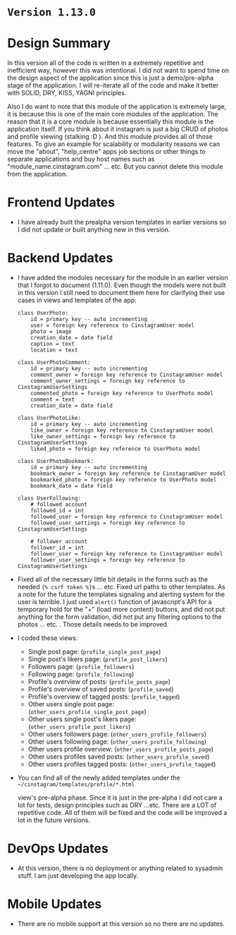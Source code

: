 # `Version 1.13.0`

# Design Summary

In this version all of the code is written in a extremely repetitive and inefficient way, however this was intentional. I did not want to spend time on the design aspect of the application since this is just a demo/pre-alpha stage of the application. I will re-iterate all of the code and make it better with SOLID, DRY, KISS, YAGNI principles.

Also I do want to note that this module of the application is extremely large, it is because this is one of the main core modules of the application. The reason that it is a core module is because essentially this module is the application itself. If you think about it instagram is just a big CRUD of photos and profile viewing (stalking :D ). And this module provides all of those features. To give an example for scalability or modularity reasons we can move the "about", "help_centre" apps job sections or other things to separate applications and buy host names such as "module_name.cinstagram.com" ... etc. But you cannot delete this module from the application.


# Frontend Updates

- I have already built the prealpha version templates in earlier versions so I did not update or built anything new in this version.

# Backend Updates

- I have added the modules necessary for the module in an earlier version that I forgot to document (1.11.0). Even though the models were not built in this version I still need to document them here for clarifying their use cases in views and templates of the app:
  ```
  class UserPhoto:
      id = primary key -- auto incrementing
      user = foreign key reference to CinstagramUser model
      photo = image
      creation_date = date field
      caption = text
      location = text

  class UserPhotoComment:
      id = primary key -- auto incrementing
      comment_owner = foreign key reference to CinstagramUser model
      comment_owner_settings = foreign key reference to CinstagramUserSettings
      commented_photo = foreign key reference to UserPhoto model
      comment = text
      creation_date = date field

  class UserPhotoLike:
      id = primary key -- auto incrementing
      like_owner = foreign key reference to CinstagramUser model
      like_owner_settings = foreign key reference to CinstagramUserSettings
      liked_photo = foreign key reference to UserPhoto model

  class UserPhotoBookmark:
      id = primary key -- auto incrementing
      bookmark_owner = foreign key reference to CinstagramUser model
      bookmarked_photo = foreign key reference to UserPhoto model
      bookmark_date = date field

  class UserFollowing:
      # followed account
      followed_id = int
      followed_user = foreign key reference to CinstagramUser model
      followed_user_settings = foreign key reference to CinstagramUserSettings

      # follower account
      follower_id = int
      follower_user = foreign key reference to CinstagramUser model
      follower_user_settings = foreign key reference to CinstagramUserSettings

  ```

- Fixed all of the necessary little bit details in the forms such as the needed `{% csrf token %}`s ... etc. Fixed url paths to other templates. As a note for the future the templates signaling and alerting system for the user is terrible. I just used `alert()` function of javascript's API for a temporary hold for the "+" (load more content) buttons, and did not put anything for the form validation, did not put any filtering options to the photos ... etc. . Those details needs to be improved.

- I coded these views:
  - Single post page: (`profile_single_post_page`)
  - Single post's likers page:  (`profile_post_likers`)
  - Followers page: (`profile_followers`)
  - Following page: (`profile_following`)
  - Profile's overview of posts: (`profile_posts_page`)
  - Profile's overview of saved posts: (`profile_saved`)
  - Profile's overview of tagged posts: (`profile_tagged`)
  - Other users single post page: (`other_users_profile_single_post_page`)
  - Other users single post's likers page: (`other_users_profile_post_likers`)
  - Other users followers page: (`other_users_profile_followers`)
  - Other users following page: (`other_users_profile_following`)
  - Other users profile overview: (`other_users_profile_posts_page`)
  - Other users profiles saved posts: (`other_users_profile_saved`)
  - Other users profiles tagged posts: (`other_users_profile_tagged`)

- You can find all of the newly added templates under the `~/cinstagram/templates/profile/*.html`

  view's pre-alpha phase. Since it is just in the pre-alpha I did not care a lot for tests, design principles such as DRY ...etc. There are a LOT of repetitive code. All of them will be fixed and the code will be improved a lot in the future versions.

# DevOps Updates

- At this version, there is no deployment or anything related to sysadmin stuff. I am just developing the app locally.

# Mobile Updates

- There are no mobile support at this version so no there are no updates.
